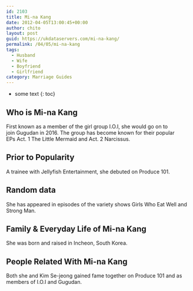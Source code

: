 ```yaml
---
id: 2103
title: Mi-na Kang
date: 2012-04-05T13:00:45+00:00
author: chito
layout: post
guid: https://ukdataservers.com/mi-na-kang/
permalink: /04/05/mi-na-kang
tags:
  - Husband
  - Wife
  - Boyfriend
  - Girlfriend
category: Marriage Guides
---
```


* some text
{: toc}
          
          
## Who is  Mi-na Kang
                  
                  
                  
First known as a member of the girl group I.O.I, she would go on to join Gugudan in 2016. The group has become known for their popular EPs Act. 1 The Little Mermaid and Act. 2 Narcissus. 
                  
                
                
                
## Prior to Popularity 
                  
                  
                  
A trainee with Jellyfish Entertainment, she debuted on Produce 101. 
                  
                
                
                
## Random data 
                  
                  
                  
She has appeared in episodes of the variety shows Girls Who Eat Well and Strong Man. 
                  
                
                
                
## Family & Everyday Life of Mi-na Kang
                  
                  
                  
She was born and raised in Incheon, South Korea. 
                  
                
                
                
## People Related With  Mi-na Kang
                  
                  
                  
Both she and Kim Se-jeong gained fame together on Produce 101 and as members of I.O.I and Gugudan. 
                  
                
              
            
          
          
          
    
    
  
